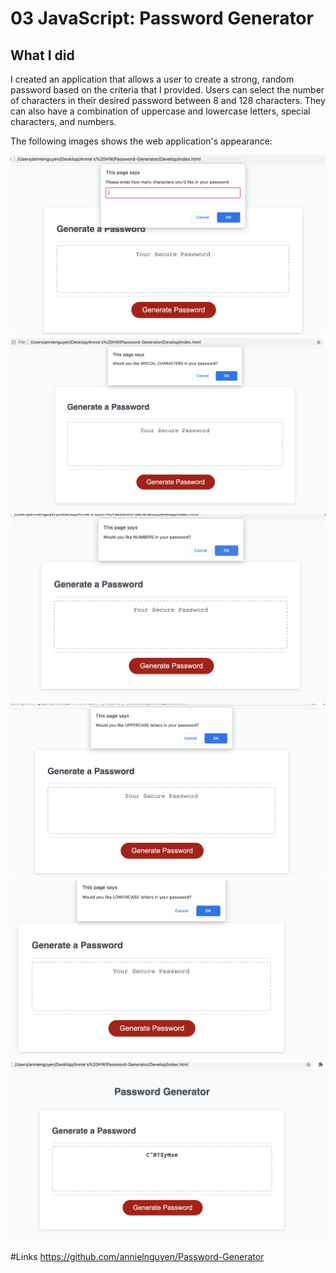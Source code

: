 # 03 JavaScript: Password Generator

## What I did
I created an application that allows a user to create a strong, random password based on the criteria that I provided. Users can select the number of characters in their desired password between 8 and 128 characters. They can also have a combination of uppercase and lowercase letters, special characters, and numbers. 

The following images shows the web application's appearance:

![screen shot 1](./Assets/ss0.png)
![screen shot 1](./Assets/ss1.png)
![screen shot 1](./Assets/ss2.png)
![screen shot 1](./Assets/ss3.png)
![screen shot 1](./Assets/ss4.png)
![screen shot 1](./Assets/ss5.png)

#Links
https://github.com/annielnguyen/Password-Generator

